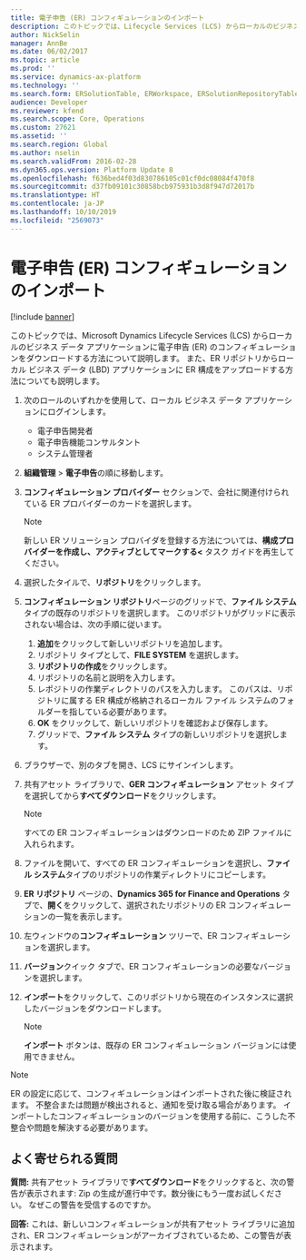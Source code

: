 ```yaml
---
title: 電子申告 (ER) コンフィギュレーションのインポート
description: このトピックでは、Lifecycle Services (LCS) からローカルのビジネス データ アプリケーションに電子申告 (ER) の構成をインポートする方法について説明します。
author: NickSelin
manager: AnnBe
ms.date: 06/02/2017
ms.topic: article
ms.prod: ''
ms.service: dynamics-ax-platform
ms.technology: ''
ms.search.form: ERSolutionTable, ERWorkspace, ERSolutionRepositoryTable, ERSolutionImport
audience: Developer
ms.reviewer: kfend
ms.search.scope: Core, Operations
ms.custom: 27621
ms.assetid: ''
ms.search.region: Global
ms.author: nselin
ms.search.validFrom: 2016-02-28
ms.dyn365.ops.version: Platform Update 8
ms.openlocfilehash: f636bed4f03d830786105c01cf0dc08084f470f8
ms.sourcegitcommit: d37fb09101c30858bcb975931b3d8f947d72017b
ms.translationtype: HT
ms.contentlocale: ja-JP
ms.lasthandoff: 10/10/2019
ms.locfileid: "2569073"
---
```

# <a name="import-electronic-reporting-er-configurations"></a>電子申告 (ER) コンフィギュレーションのインポート

[!include [banner](../includes/banner.md)]

このトピックでは、Microsoft Dynamics Lifecycle Services (LCS) からローカルのビジネス データ アプリケーションに電子申告 (ER) のコンフィギュレーションをダウンロードする方法について説明します。 また、ER リポジトリからローカル ビジネス データ (LBD) アプリケーションに ER 構成をアップロードする方法についても説明します。

1. 次のロールのいずれかを使用して、ローカル ビジネス データ アプリケーションにログインします。

    * 電子申告開発者
    * 電子申告機能コンサルタント
    * システム管理者

2. **組織管理** \> **電子申告**の順に移動します。
3. **コンフィギュレーション プロバイダー** セクションで、会社に関連付けられている ER プロバイダーのカードを選択します。

    > [!NOTE]
    > 新しい ER ソリューション プロバイダを登録する方法については、**構成プロバイダーを作成し、アクティブとしてマークする<** タスク ガイドを再生してください。

4. 選択したタイルで、**リポジトリ**をクリックします。


5. **コンフィギュレーション リポジトリ**ページのグリッドで、**ファイル システム**タイプの既存のリポジトリを選択します。 このリポジトリがグリッドに表示されない場合は、次の手順に従います。

    1. **追加**をクリックして新しいリポジトリを追加します。
    2. リポジトリ タイプとして、**FILE SYSTEM** を選択します。
    3. **リポジトリの作成**をクリックします。
    4. リポジトリの名前と説明を入力します。
    5. レポジトリの作業ディレクトリのパスを入力します。 このパスは、リポジトリに属する ER 構成が格納されるローカル ファイル システムのフォルダーを指している必要があります。
    6. **OK** をクリックして、新しいリポジトリを確認および保存します。
    7. グリッドで、**ファイル システム** タイプの新しいリポジトリを選択します。

6. ブラウザーで、別のタブを開き、LCS にサインインします。
7. 共有アセット ライブラリで、**GER コンフィギュレーション** アセット タイプを選択してから**すべてダウンロード**をクリックします。

    > [!NOTE]
    > すべての ER コンフィギュレーションはダウンロードのため ZIP ファイルに入れられます。

8. ファイルを開いて、すべての ER コンフィギュレーションを選択し、**ファイル システム**タイプのリポジトリの作業ディレクトリにコピーします。
9. **ER リポジトリ** ページの、**Dynamics 365 for Finance and Operations** タブで、**開く**をクリックして、選択されたリポジトリの ER コンフィギュレーションの一覧を表示します。
10. 左ウィンドウの**コンフィギュレーション** ツリーで、ER コンフィギュレーションを選択します。
11. **バージョン**クイック タブで、ER コンフィギュレーションの必要なバージョンを選択します。
12. **インポート**をクリックして、このリポジトリから現在のインスタンスに選択したバージョンをダウンロードします。

    > [!NOTE]
    > **インポート** ボタンは、既存の ER コンフィギュレーション バージョンには使用できません。

> [!NOTE]
> ER の設定に応じて、コンフィギュレーションはインポートされた後に検証されます。 不整合または問題が検出されると、通知を受け取る場合があります。 インポートしたコンフィギュレーションのバージョンを使用する前に、こうした不整合や問題を解決する必要があります。

## <a name="frequently-asked-questions"></a>よく寄せられる質問

**質問:** 共有アセット ライブラリで**すべてダウンロード**をクリックすると、次の警告が表示されます: Zip の生成が進行中です。数分後にもう一度お試しください。 なぜこの警告を受信するのですか。

**回答:** これは、新しいコンフィギュレーションが共有アセット ライブラリに追加され、ER コンフィギュレーションがアーカイブされているため、この警告が表示されます。
